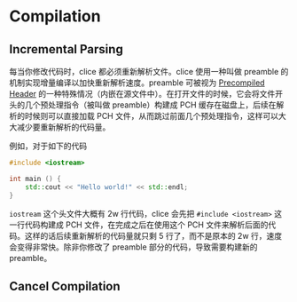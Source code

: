 # Compilation

## Incremental Parsing

每当你修改代码时，clice 都必须重新解析文件。clice 使用一种叫做 preamble 的机制实现增量编译以加快重新解析速度。preamble 可被视为 [Precompiled Header](https://clang.llvm.org/docs/PCHInternals.html) 的一种特殊情况（内嵌在源文件中）。在打开文件的时候，它会将文件开头的几个预处理指令（被叫做 preamble）构建成 PCH 缓存在磁盘上，后续在解析的时候则可以直接加载 PCH 文件，从而跳过前面几个预处理指令，这样可以大大减少要重新解析的代码量。

例如，对于如下的代码

```cpp
#include <iostream>

int main () {
    std::cout << "Hello world!" << std::endl;
}
```

`iostream` 这个头文件大概有 2w 行代码，clice 会先把 `#include <iostream>` 这一行代码构建成 PCH 文件，在完成之后在使用这个 PCH 文件来解析后面的代码。这样的话后续重新解析的代码量就只剩 5 行了，而不是原本的 2w 行，速度会变得非常快。除非你修改了 preamble 部分的代码，导致需要构建新的 preamble。


## Cancel Compilation
